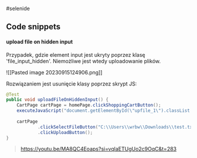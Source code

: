#selenide

## Code snippets

#### upload file on hidden input

Przypadek, gdzie element input jest ukryty poprzez klasę 'file_input_hidden'. Niemożliwe jest wtedy uploadowanie plików. 

![[Pasted image 20230915124906.png]]

Rozwiązaniem jest usunięcie klasy poprzez skrypt JS:
```java
@Test  
public void uploadFileOnHiddenInput() {  
    CartPage cartPage = homePage.clickShoppingCartButton();    
    executeJavaScript("document.getElementById(\"upfile_1\").classList.remove(\"file_input_hidden\")");  
  
    cartPage  
            .clickSelectFileButton("C:\\Users\\wrbw\\Downloads\\test.txt")  
            .clickUploadButton();  
}
```
>https://youtu.be/MA8QC4Eoaps?si=vqlaETUgUo2c9OqC&t=283